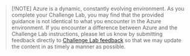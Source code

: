 > [!NOTE] Azure is a dynamic, constantly evolving environment. As you complete your Challenge Lab, you may find that the provided guidance is not identical to what you encounter in the Azure environment. If you encounter a difference between Azure and the Challenge Lab instructions, please let us know by submitting feedback directly to <a href = "https://supportrequest.learnondemandsystems.com/sf.php?s=123formbuilder-5553155&control66068515=@Lab.User.Email&control66068522=@Lab.LabInstance.Id&control66608830=@Lab.LabProfile.Id&control66068513=@lab.User.FirstName&control66068514=@lab.User.LastName&control66068517=@lab.User.Organization.Name" target="_blank" Title="Challenge Lab feedback" id="lab-disclaimer-custom-url">Challenge Lab feedback</a> so that we may update the content in as timely a manner as possible.
